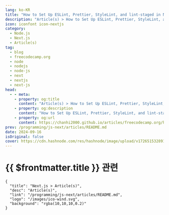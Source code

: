 ```yaml
---
lang: ko-KR
title: "How to Set Up ESLint, Prettier, StyleLint, and lint-staged in Next.js"
description: "Article(s) > How to Set Up ESLint, Prettier, StyleLint, and lint-staged in Next.js"
icon: iconfont icon-nextjs
category: 
  - Node.js
  - Next.js
  - Article(s)
tag: 
  - blog
  - freecodecamp.org
  - node
  - nodejs
  - node-js
  - next
  - nextjs
  - next-js
head:
  - - meta:
    - property: og:title
      content: "Article(s) > How to Set Up ESLint, Prettier, StyleLint, and lint-staged in Next.js"
    - property: og:description
      content: "How to Set Up ESLint, Prettier, StyleLint, and lint-staged in Next.js"
    - property: og:url
      content: https://chanhi2000.github.io/articles/freecodecamp.org/how-to-set-up-eslint-prettier-stylelint-and-lint-staged-in-nextjs.html
prev: /programming/js-next/articles/README.md
date: 2024-09-16
isOriginal: false
cover: https://cdn.hashnode.com/res/hashnode/image/upload/v1726515328917/f3ecbc80-6d06-45ee-b307-89ed1a7bc854.jpeg
---
```


# {{ $frontmatter.title }} 관련

```component VPCard
{
  "title": "Next.js > Article(s)",
  "desc": "Article(s)",
  "link": "/programming/js-next/articles/README.md",
  "logo": "/images/ico-wind.svg",
  "background": "rgba(10,10,10,0.2)"
}
```

<SiteInfo
  name="How to Set Up ESLint, Prettier, StyleLint, and lint-staged in Next.js"
  desc="A linter is a tool that scans code for potential issues. This is invaluable with a programming language like JavaScript which is so loosely typed. Even for TypeScript, which is a strongly typed language whose compiler does a great job of detecting er..."
  url="https://freecodecamp.org/news/how-to-set-up-eslint-prettier-stylelint-and-lint-staged-in-nextjs/"
  logo="https://cdn.freecodecamp.org/universal/favicons/favicon.ico"
  preview="https://cdn.hashnode.com/res/hashnode/image/upload/v1726515328917/f3ecbc80-6d06-45ee-b307-89ed1a7bc854.jpeg"/>

<!-- TODO: 작성 -->

<!-- 
<p>A <strong>linter</strong> is a tool that scans code for potential issues. This is invaluable with a programming language like JavaScript which is so loosely typed.</p>
<p>Even for TypeScript, which is a strongly typed language whose compiler does a great job of detecting errors at compile time, linters such as ESLint have plugins that catch problems not caught by the compiler.</p>
<p>When you generate a new app using the Next.js CLI (<code>npx create-next-app</code>), ESLint is configured by default. But there are several problems with the linting setup generated by <code>create-next-app</code>:</p>
<ul>
<li><p>If you choose SCSS for styling, you should use <a target="_blank" href="https://stylelint.io/">Stylelint</a> in the build process to lint CSS or SCSS stylesheets. But it’s not set up automatically.</p>
</li>
<li><p>If instead you opt for Tailwind for styling, you should set up the Tailwind plugin for ESLint. But again, this isn’t done in the generated ESLint configuration.</p>
</li>
<li><p>If you choose TypeScript, then in Next.js v14 and below, TypeScript-specific ESLint rules are not configured, contrary to <a target="_blank" href="https://nextjs.org/docs/pages/building-your-application/configuring/eslint#typescript">what the documentation states</a>. While a Next.js v15 app has these set up, I would still tweak the setup further with the more powerful linting rules provided by the <a target="_blank" href="https://typescript-eslint.io/">typescript-eslint project</a>.</p>
</li>
<li><p>And finally, Prettier is not set up. Prettier is a code formatting tool. It can prevent inconsistently formatted code from getting into the code repository, which would make comparisons between different versions of the same file difficult. Also, nicely formatted code is easier to work with. So this is a pretty big omission.</p>
</li>
</ul>
<p>In this tutorial, I'll show you how I set up linting and formatting in my Next.js projects in a way that addresses the issues above. I’ll also teach you how to install and configure some related VS Code extensions for coding assistance.</p>
<p>To follow along, you can either use a Next.js project you already have, or generate a new app by running <code>npx create-next-app</code> on the terminal.</p>
<p>If you’re scaffolding a new app, your choices are up to you (defaults are fine) but make sure to choose YES in response to the question about whether you’d like to use ESLint:</p>
<p><img src="https://cdn.hashnode.com/res/hashnode/image/upload/v1725930860799/fb38b3b2-5592-4eb4-b8d0-153aeb2d749d.png" alt="Terminal window in which Next.js scaffolder, create-next-app, is showing code generation options to the user" class="image--center mx-auto" width="688" height="383" loading="lazy"></p>
<p>If you are following along with an existing app rather than a new one, upgrade it by running the <a target="_blank" href="https://nextjs.org/docs/pages/building-your-application/upgrading/version-14">following command</a> in app root:</p>
<pre class="language-bash" tabindex="0"><code class="language-bash"><span class="token function">npm</span> i next@latest react@latest react-dom@latest eslint-config-next@latest
<span class="token function">npm</span> i --save-dev eslint
</code></pre>
<p>This will avoid versioning conflicts down the line.</p>
<p>If you cannot upgrade to the latest version, you’ll need to specify versions for packages that will be installed in this tutorial to get around any version conflicts. Be warned that this can be frustrating.</p>
<p>Now you’re ready to open up the app in your code editor and proceed as follows.</p>
<h2 id="heading-prerequisites">Prerequisites</h2>
<p>I assume that you know how to:</p>
<ul>
<li><p>write a basic Next.js app with two or more pages.</p>
</li>
<li><p>install additional NPM packages into your app</p>
</li>
</ul>
<h2 id="heading-table-of-contents">Table of Contents</h2>
<ul>
<li><p><a class="post-section-overview" href="#heading-introduction">Introduction</a></p>
</li>
<li><p><a class="post-section-overview" href="#heading-prerequisites">Prerequisites</a></p>
</li>
<li><p><a class="post-section-overview" href="#heading-table-of-contents">Table of Contents</a></p>
</li>
<li><p><a class="post-section-overview" href="#heading-set-up-prettier">Set Up Prettier</a></p>
<ul>
<li><a class="post-section-overview" href="#heading-a-note-on-line-endings-in-prettier">A note on line endings in Prettier</a></li>
</ul>
</li>
<li><p><a class="post-section-overview" href="#heading-set-up-eslint">Set Up ESLint</a></p>
<ul>
<li><p><a class="post-section-overview" href="#heading-basics-of-eslint-configuration">Basics of ESLint configuration</a></p>
</li>
<li><p><a class="post-section-overview" href="#heading-eslint-setup-for-typescript">ESLint Setup for TypeScript</a></p>
</li>
<li><p><a class="post-section-overview" href="#heading-eslint-setup-for-tailwind">ESLint Setup for Tailwind</a></p>
</li>
<li><p><a class="post-section-overview" href="#heading-eslint-setup-for-prettier">ESLint Setup for Prettier</a></p>
</li>
</ul>
</li>
<li><p><a class="post-section-overview" href="#heading-set-up-stylelint">Set Up Stylelint</a></p>
</li>
<li><p><a class="post-section-overview" href="#heading-set-up-packagejson-scripts">Set Up package.json Scripts</a></p>
</li>
<li><p><a class="post-section-overview" href="#heading-set-up-lint-staged">Set Up lint-staged</a></p>
</li>
<li><p><a class="post-section-overview" href="#heading-set-up-vs-code-extensions">Set UP VS Code Extensions</a></p>
</li>
<li><p><a class="post-section-overview" href="#heading-final-checks-and-troubleshooting">Final Checks and Troubleshooting</a></p>
</li>
<li><p><a class="post-section-overview" href="#heading-conclusion">Conclusion</a></p>
</li>
</ul>
<h2 id="heading-set-up-prettier">Set Up Prettier</h2>
<p><a target="_blank" href="https://prettier.io/">Prettier</a> is an opinionated code formatter that can format pretty much any file (<code>.html</code>, <code>.json</code>, <code>.js</code>, <code>.ts</code>, <code>.css</code>, <code>.scss</code> and so on).</p>
<p>Set it up in yuor app as follows:</p>
<ol>
<li><p>Install Prettier:</p>
<pre class="language-bash" tabindex="0"><code class="language-bash"> <span class="token function">npm</span> <span class="token function">install</span> --save-dev prettier
</code></pre>
</li>
<li><p>If you chose Tailwind for styling when generating the app, then install <code>prettier-plugin-tailwindcss</code>:</p>
<pre class="language-bash" tabindex="0"><code class="language-bash">   <span class="token function">npm</span> <span class="token function">install</span> --save-dev prettier-plugin-tailwindcss
</code></pre>
<p> This package is a Prettier plugin and provides rules for reordering of Tailwind classes used in a <code>class</code> or <code>className</code> attribute according to a canonical ordering. It helps keep the ordering of Tailwind classes used in the markup consistent.</p>
<p> %[https://youtu.be/tQkBJXwzY8A?autoplay=1] </p>
</li>
<li><p>Create <code>.prettierrc.json</code> in youyr project root. If you’re using SCSS for styling, paste the following snippet into this file:</p>
<pre class="language-json" tabindex="0"><code class="language-json"> <span class="token punctuation">{</span>
   <span class="token property">"singleQuote"</span><span class="token operator">:</span> <span class="token boolean">true</span><span class="token punctuation">,</span>
   <span class="token property">"jsxSingleQuote"</span><span class="token operator">:</span> <span class="token boolean">true</span>
 <span class="token punctuation">}</span>
</code></pre>
<p> If you’re using Tailwind instead, paste the following into <code>.prettierrc.json</code>:</p>
<pre class="language-json" tabindex="0"><code class="language-json"> <span class="token punctuation">{</span>
   <span class="token property">"plugins"</span><span class="token operator">:</span> <span class="token punctuation">[</span><span class="token string">"prettier-plugin-tailwindcss"</span><span class="token punctuation">]</span><span class="token punctuation">,</span>
   <span class="token property">"singleQuote"</span><span class="token operator">:</span> <span class="token boolean">true</span><span class="token punctuation">,</span>
   <span class="token property">"jsxSingleQuote"</span><span class="token operator">:</span> <span class="token boolean">true</span>
 <span class="token punctuation">}</span>
</code></pre>
</li>
<li><p>Create <code>.prettierignore</code> file in the app root, with the following content:</p>
<pre class="language-plaintext" tabindex="0"><code class="language-plaintext"> node_modules
 .next
 .husky
 coverage
 .prettierignore
 .stylelintignore
 .eslintignore
 stories
 storybook-static
 *.log
 playwright-report
 .nyc_output
 test-results
 junit.xml
 docs
</code></pre>
<p> This file ensure that files which are not app code (that is, those which are not <code>.js</code>, <code>.ts</code>, <code>.css</code> files and so on.) do not get formatted. Otherwise Prettier will end up spending too much time processing files whose formatting you don't really care about.</p>
<p> <code>'prettierignore</code> (the file we just created), <code>.eslintignore</code>, and <code>.stylelintignore</code> have been ignored because these are plain text files with no structure so Prettier would complain that it cannot format them.</p>
</li>
<li><p>Finally, <strong>I recommend</strong> that you follow the steps in <a target="_blank" href="https://nausaf.hashnode.dev/lf-vs-crlf-configure-git-and-vs-code-on-windows-to-use-unix-line-endings">this post</a> to set LF as the EOL character, both in the repo and in your VS Code settings. Reasoning for this is given in the following subsection.</p>
</li>
</ol>
<h3 id="heading-a-note-on-line-endings-in-prettier">A note on line endings in Prettier</h3>
<p>Prettier <a target="_blank" href="https://prettier.io/docs/en/options#end-of-line">defaults to LF (Line Feed character) for line endings</a>. This means that when it formats files, it will change all occurrences of the CRLF character sequence, if any, to LF.</p>
<p>LF is also the default in text editors and other tools in Unix-based systems (Linux, MacOS etc.). But on Windows, the default for line endings is CRLF (Carriage Return character, followed immediately by Line Feed character).</p>
<p>Windows tooling such as text and code editors can easily handle LF as line ending. But CRLF can be problematic for tools on Unix-based systems such as Linux and various flavours of Unix. Therefore it makes sense to only use LF as line endings in code as this would work on both Windows and Unix-based systems.</p>
<p>Configuring LF as the EOF character in Git repo and in code editors will bring your tooling in line with Prettier's default. It will also ensure that all files in the Git repo consistently have LF line endings. Thus if a contributor to your repo is on Windows which uses CRLF as EOL character, the code they add or modify in the repo would still use LF: the code editor would default new code files to LF; <code>git</code> commit` would convert any CRLFs to LF when committing.</p>
<p>Finally, setting LF as the line endings for the whole repo would avoid strange things that happen when on Windows, Prettier retains its default of LF but Git and your code editor continue to use their default of CRLF for line endings:</p>
<ul>
<li><p>When VS Code Prettier extension formats a file (for example, when the extension is set up to "autoformat on save"), it does not change CRLF line endings. But formatting the same file by running Prettier on the command line <strong>does change line endings to LF</strong>. This discrepancy can be annoying.</p>
</li>
<li><p>Git may show warnings like this when when you run <code>git add .</code>:</p>
<p>  <img src="https://cdn.hashnode.com/res/hashnode/image/upload/v1725930986122/b5630966-e8dd-4f47-bb58-eed6eb023ea6.png" alt="Warnings shown by git add command when some of the files being added contain LF but the repo's line ending default is CRLF" class="image--center mx-auto" width="800" height="78" loading="lazy"></p>
</li>
</ul>
<h2 id="heading-set-up-eslint">Set Up ESLint</h2>
<h3 id="heading-basics-of-eslint-configuration">Basics of ESLint configuration</h3>
<p>ESLint comes with a number of linting rules out of the box. But you can also supplement these with ESLint plugins.</p>
<p>An <strong>ESLint plugin</strong> defines some linting rules. For example, if you look in the <a target="_blank" href="https://github.com/vercel/next.js/tree/canary/packages/eslint-plugin-next">GitHub repo for Next's ESLint plugin</a>, eslint-plugin-next, each file in the <a target="_blank" href="https://github.com/vercel/next.js/tree/canary/packages/eslint-plugin-next/src/rules"><code>src/rules</code></a> folder defines a linting rule as a TypeScript function. The <a target="_blank" href="https://github.com/vercel/next.js/blob/canary/packages/eslint-plugin-next/src/index.ts"><code>index.js</code></a> of the package then exports these rule functions in the <code>rules</code> object in its default export:</p>
<pre class="language-typescript" tabindex="0"><code class="language-typescript">module<span class="token punctuation">.</span>exports <span class="token operator">=</span> <span class="token punctuation">{</span>
  rules<span class="token operator">:</span> <span class="token punctuation">{</span>
    <span class="token string-property property">'google-font-display'</span><span class="token operator">:</span> <span class="token keyword">require</span><span class="token punctuation">(</span><span class="token string">'./rules/google-font-display'</span><span class="token punctuation">)</span><span class="token punctuation">,</span>
    <span class="token string-property property">'google-font-preconnect'</span><span class="token operator">:</span> <span class="token keyword">require</span><span class="token punctuation">(</span><span class="token string">'./rules/google-font-preconnect'</span><span class="token punctuation">)</span><span class="token punctuation">,</span>
    <span class="token string-property property">'inline-script-id'</span><span class="token operator">:</span> <span class="token keyword">require</span><span class="token punctuation">(</span><span class="token string">'./rules/inline-script-id'</span><span class="token punctuation">)</span><span class="token punctuation">,</span>
    <span class="token operator">...</span>
</code></pre>
<p>The basic way to use these rules in your app is to install the plugin package, then reference it in the ESLint configuration file in the app's root folder.</p>
<p>For example, we can use rules from the <code>eslint-plugin-next</code> mentioned above by running <code>npm install --save-dev eslint-plugin-next</code>, then placing the following content in the ESLint config file <code>.eslintrc.json</code> in the app root:</p>
<pre class="language-json" tabindex="0"><code class="language-json"><span class="token punctuation">{</span>
    plugins<span class="token operator">:</span> <span class="token punctuation">[</span><span class="token string">"next"</span><span class="token punctuation">]</span><span class="token punctuation">,</span>
    <span class="token property">"rules"</span><span class="token operator">:</span> <span class="token punctuation">{</span>
        <span class="token property">"google-font-display"</span><span class="token operator">:</span> <span class="token string">"warning"</span><span class="token punctuation">,</span>
        <span class="token property">"google-font-preconnect"</span><span class="token operator">:</span> <span class="token string">"warning"</span><span class="token punctuation">,</span>
        <span class="token property">"inline-script-id"</span><span class="token operator">:</span> <span class="token string">"error"</span><span class="token punctuation">,</span>
    <span class="token punctuation">}</span>
<span class="token punctuation">}</span>
</code></pre>
<p>If you now run <code>npx eslint .</code> in your app's root folder, ESLint will lint every JavaScript file in the app against each of the three rules configured above.</p>
<p>There are three severities you can assign to a rule when configuring it for use: <code>off</code>, <code>warning</code> and <code>error</code>. As the snippet above shows, you enable a rule by assigning to it a severity of <code>warning</code> or <code>error</code> in the app's <code>.eslintrc.json</code>.</p>
<p>When referencing a plugin in your app's ESLint configuration file, the prefix <code>eslint-plugin-</code> in the plugin's package name is omitted. This is why the package that contains linting rules for Next.js, <code>eslint-plugin-next</code>, is referenced only as <code>"next"</code> in the snippet above.</p>
<p>Since it is quite cumbersome to configure a severity level - <code>off</code>, <code>warning</code> or <code>error</code> - for every single rule from every plugin that you want to use, the norm is to reference an <strong>ESLint configuration object</strong>, or <strong>ESLint config</strong> for short, that is exported by an NPM package. This is a JavaScript object that declares plugins and configures rules from these with severity levels just as we did above.</p>
<p>For example, the default export from <code>eslint-plugin-next</code> also contains several ESLint configs. Here is a another snippet from <a target="_blank" href="https://github.com/vercel/next.js/blob/canary/packages/eslint-plugin-next/src/index.ts"><code>index.js</code> of the plugin</a>, this time showing exported ESLint configs in addition to the <code>rules</code> object for exporting rule functions:</p>
<pre class="language-typescript" tabindex="0"><code class="language-typescript">module<span class="token punctuation">.</span>exports <span class="token operator">=</span> <span class="token punctuation">{</span>
  rules<span class="token operator">:</span> <span class="token punctuation">{</span>
    <span class="token string-property property">'google-font-display'</span><span class="token operator">:</span> <span class="token keyword">require</span><span class="token punctuation">(</span><span class="token string">'./rules/google-font-display'</span><span class="token punctuation">)</span><span class="token punctuation">,</span>
    <span class="token string-property property">'google-font-preconnect'</span><span class="token operator">:</span> <span class="token keyword">require</span><span class="token punctuation">(</span><span class="token string">'./rules/google-font-preconnect'</span><span class="token punctuation">)</span><span class="token punctuation">,</span>
    <span class="token string-property property">'inline-script-id'</span><span class="token operator">:</span> <span class="token keyword">require</span><span class="token punctuation">(</span><span class="token string">'./rules/inline-script-id'</span><span class="token punctuation">)</span><span class="token punctuation">,</span>
    <span class="token operator">...</span>
<span class="token punctuation">}</span><span class="token punctuation">,</span>    
configs<span class="token operator">:</span> <span class="token punctuation">{</span>
    recommended<span class="token operator">:</span> <span class="token punctuation">{</span>
      plugins<span class="token operator">:</span> <span class="token punctuation">[</span><span class="token string">'@next/next'</span><span class="token punctuation">]</span><span class="token punctuation">,</span>
      rules<span class="token operator">:</span> <span class="token punctuation">{</span>
        <span class="token comment">// warnings</span>
        <span class="token string-property property">'@next/next/google-font-display'</span><span class="token operator">:</span> <span class="token string">'warn'</span><span class="token punctuation">,</span>
        <span class="token string-property property">'@next/next/google-font-preconnect'</span><span class="token operator">:</span> <span class="token string">'warn'</span><span class="token punctuation">,</span>
        <span class="token operator">...</span>

        <span class="token comment">// errors</span>
        <span class="token string-property property">'@next/next/inline-script-id'</span><span class="token operator">:</span> <span class="token string">'error'</span><span class="token punctuation">,</span>
        <span class="token string-property property">'@next/next/no-assign-module-variable'</span><span class="token operator">:</span> <span class="token string">'error'</span>
        <span class="token operator">...</span>

      <span class="token punctuation">}</span>
    <span class="token punctuation">}</span><span class="token punctuation">,</span>
    <span class="token string-property property">'core-web-vitals'</span><span class="token operator">:</span> <span class="token punctuation">{</span>
      plugins<span class="token operator">:</span> <span class="token punctuation">[</span><span class="token string">'@next/next'</span><span class="token punctuation">]</span><span class="token punctuation">,</span>
      <span class="token keyword">extends</span><span class="token operator">:</span> <span class="token punctuation">[</span><span class="token string">'plugin:@next/next/recommended'</span><span class="token punctuation">]</span><span class="token punctuation">,</span>
      rules<span class="token operator">:</span> <span class="token punctuation">{</span>
        <span class="token string-property property">'@next/next/no-html-link-for-pages'</span><span class="token operator">:</span> <span class="token string">'error'</span><span class="token punctuation">,</span>
        <span class="token string-property property">'@next/next/no-sync-scripts'</span><span class="token operator">:</span> <span class="token string">'error'</span><span class="token punctuation">,</span>
      <span class="token punctuation">}</span><span class="token punctuation">,</span>
    <span class="token punctuation">}</span><span class="token punctuation">,</span>
<span class="token punctuation">}</span>
</code></pre>
<p>As you can see, in addition to the rules (there are many more than those shown above), the plugin also exports two configs - <code>recommended</code> and <code>core-web-vitals</code> - that enable different selections of the rules defined in the plugin by assigning severity levels of <code>error</code> or <code>warning</code> to them.</p>
<p>The config that is normally used in Next.js projects is <code>core-web-vitals</code>. We can use this config object in our app’s ESLint configuration file (<code>.eslintrc.json</code> in app root) as follows:</p>
<pre class="language-json" tabindex="0"><code class="language-json"><span class="token punctuation">{</span>
  <span class="token property">"extends"</span><span class="token operator">:</span> <span class="token punctuation">[</span><span class="token string">"plugin:next/core-web-vitals"</span><span class="token punctuation">]</span>
<span class="token punctuation">}</span>
</code></pre>
<p>Thus is much simpler than declaring the plugin in <code>plugins</code> object and then assigning a severity level of <code>error</code> or <code>warning</code> to each rule from the plugin that we want to use.</p>
<p>Notice the difference between the <em>configuration file</em> - this is <code>.eslintrc.json</code> - and <em>config</em> - this is an object that configures some rules from a plugin for use in a client project by assigning severities to selected rules.</p>
<p>Contents of the configuration file are themselves a config. But in configuration files, we do not typically import a plugin and configure all rules from it that we want to use. Instead we almost always import a well-known/trusted config object that is exported by an NPM package. Such a config object - one that is exported by an NPM package for use in ESLint configuration files (in other packages/apps) - is also known as a <a target="_blank" href="https://eslint.org/docs/latest/extend/shareable-configs">shareable config</a>.</p>
<p>Typically, plugins - these define ESLint rules as JavaScript/TypeScript functions - also bundle their rules into one or more shareable configs. The <code>recommended</code> config from plugin <code>eslint-plugin-next</code> that we used above is just one such config.</p>
<p>Shareable configs do not only come from plugin packages, although it is customary for plugins to also export one or more shareable configs composed of their own rules. Other packages, whose names begin with <code>eslint-config-</code> (as opposed to <code>eslint-plugin-</code>) can provide one or more named configs.</p>
<p>Next.js provides one such package named <code>eslint-config-next</code>. This re-exports configs <code>recommended</code> and <code>core-web-vitals</code> from the plugin. It also re-exports (in v15 and above of the package) a config of TypeScript linting rules from plugin <code>typescript-eslint/eslint-plugin</code>. So instead of using <code>recommended</code> config from the plugin like we have done above:</p>
<pre class="language-json" tabindex="0"><code class="language-json"><span class="token punctuation">{</span>
  <span class="token property">"extends"</span><span class="token operator">:</span> <span class="token punctuation">[</span><span class="token string">"plugin:next/core-web-vitals"</span><span class="token punctuation">]</span>
<span class="token punctuation">}</span>
</code></pre>
<p>we could have installed the package <code>eslint-config-next</code> and used that in <code>.eslintrc.json</code>:</p>
<pre class="language-json" tabindex="0"><code class="language-json"><span class="token punctuation">{</span>
  <span class="token property">"extends"</span><span class="token operator">:</span> <span class="token punctuation">[</span><span class="token string">"next/core-web-vitals"</span><span class="token punctuation">]</span>
<span class="token punctuation">}</span>
</code></pre>
<p>Since the package's name is not prefixed with <code>plugin:</code>, ESLint considers it to be a config package, reconstructing the name as <code>eslint-config-next</code> rather than as <code>eslint-plugin-next</code>. Notice how with config packages also, we delete the canonical prefix <code>eslint-config-</code> when referencing it in the ESLint configuration file.</p>
<p>It is possible to reference multiple shareable configs in <code>extends</code>. In this case, all the rules from all configs are used - except where there are multiple configs that each provide a rule with the same name. In this case the last config, proceeding left to right, wins. This is to say where there is a naming conflict, ESLint will use the rule from the last config on the list.</p>
<p>It is possible to use <a target="_blank" href="https://eslint.org/docs/latest/use/configure/configuration-files-deprecated">ESLint configuration file formats other than JSON</a>. You can provide the same information as in an <code>.eslintrc.json</code> file in a JavaScript (<code>.eslintrc.js</code> or <code>.eslintrc.cjs</code>) or yaml (<code>.eslintrc.yml</code> or <code>.eslintrc.yaml</code>) file instead.</p>
<p>Also, ESLint has a new configuration file format often called <a target="_blank" href="https://eslint.org/docs/latest/use/configure/configuration-files">flat config</a> (which I haven't used here) where the config files are either JavaScript or TypeScript files.</p>
<p>Armed with an understanding of how to configure ESLint for use, you are ready to set up ESLint in your Next.js project. The sections below shows you how to do this.</p>
<h3 id="heading-eslint-setup-for-typescript">ESLint Setup for TypeScript</h3>
<p><strong>If your app uses TypeScript</strong>, modify the ESLint configuration file (.esilntrc.json) as follows:</p>
<ol>
<li><p>On the terminal, in app's root folder, run the following command:</p>
<pre class="language-bash" tabindex="0"><code class="language-bash"> <span class="token function">npm</span> <span class="token function">install</span> --save-dev @typescript-eslint/parser @typescript-eslint/eslint-plugin typescript
</code></pre>
<p> <code>@typescript-eslint/eslint-plugin</code> provides a number of linting rules for TypeScript files, as well as shareable configs, that augment the checking that the TypeScript compiler does.  </p>
<p> <code>@typescript-eslint/parser</code> is a parser that allows ESLint to parse TypeScript files (by default it can only parser JavaScript files).</p>
</li>
</ol>
<p>    I am adding TypeScript compiler as a package - <code>typescript</code> - because <a target="_blank" href="https://typescript-eslint.io/getting-started"><code>typescript-eslint</code> Getting Started instructions</a> do the same.  </p>
<ol start="2">
<li><p>In app root folder, rename <code>.eslintrc.json</code> to <code>.eslintrc.js</code>. Then Replace contents of <code>.eslintrc.js</code> in app root with the following:</p>
<pre class="language-javascript" tabindex="0"><code class="language-javascript"> <span class="token comment">/* eslint-env node */</span>
 module<span class="token punctuation">.</span>exports <span class="token operator">=</span> <span class="token punctuation">{</span>
   <span class="token literal-property property">root</span><span class="token operator">:</span> <span class="token boolean">true</span><span class="token punctuation">,</span>
   <span class="token keyword">extends</span><span class="token operator">:</span> <span class="token punctuation">[</span>
     <span class="token string">'next/core-web-vitals'</span><span class="token punctuation">,</span>
   <span class="token punctuation">]</span><span class="token punctuation">,</span>
   <span class="token literal-property property">plugins</span><span class="token operator">:</span> <span class="token punctuation">[</span><span class="token string">'@typescript-eslint'</span><span class="token punctuation">,</span> <span class="token string">'tailwindcss'</span><span class="token punctuation">]</span><span class="token punctuation">,</span>
   <span class="token literal-property property">parser</span><span class="token operator">:</span> <span class="token string">'@typescript-eslint/parser'</span><span class="token punctuation">,</span>
   <span class="token literal-property property">overrides</span><span class="token operator">:</span> <span class="token punctuation">[</span>
     <span class="token punctuation">{</span>
       <span class="token literal-property property">files</span><span class="token operator">:</span> <span class="token punctuation">[</span><span class="token string">'*.ts'</span><span class="token punctuation">,</span> <span class="token string">'*.tsx'</span><span class="token punctuation">]</span><span class="token punctuation">,</span>
       <span class="token literal-property property">parserOptions</span><span class="token operator">:</span> <span class="token punctuation">{</span>
         <span class="token literal-property property">project</span><span class="token operator">:</span> <span class="token punctuation">[</span><span class="token string">'./tsconfig.json'</span><span class="token punctuation">]</span><span class="token punctuation">,</span>
         <span class="token literal-property property">projectService</span><span class="token operator">:</span> <span class="token boolean">true</span><span class="token punctuation">,</span>
         <span class="token literal-property property">tsconfigRootDir</span><span class="token operator">:</span> __dirname<span class="token punctuation">,</span>
       <span class="token punctuation">}</span><span class="token punctuation">,</span>
       <span class="token keyword">extends</span><span class="token operator">:</span> <span class="token punctuation">[</span>
         <span class="token string">'next/core-web-vitals'</span><span class="token punctuation">,</span>
         <span class="token string">'plugin:@typescript-eslint/recommended'</span><span class="token punctuation">,</span>
         <span class="token comment">//'plugin:@typescript-eslint/recommended-type-checked',</span>
         <span class="token comment">// 'plugin:@typescript-eslint/strict-type-checked',</span>
         <span class="token comment">// 'plugin:@typescript-eslint/stylistic-type-checked',</span>
       <span class="token punctuation">]</span>
     <span class="token punctuation">}</span><span class="token punctuation">,</span>
   <span class="token punctuation">]</span><span class="token punctuation">,</span>
 <span class="token punctuation">}</span><span class="token punctuation">;</span>
</code></pre>
<p> <strong>This is what the various lines of this file do</strong>:  </p>
<p> <code>/* eslint-env node */</code> stops ESLint from complaining that this is a CommonJS module. We have had to put this in because ESLint, as we have configured it here, does not allow CommonJS modules (which <code>.eslintrc.js</code> is, see <code>module.exports = ...</code> at the top) and expects modules in the project to be ES6.</p>
</li>
</ol>
<p>    <code>root: true</code> says this is the topmost ESLint configuration file even though there may be nested ESLint configs in subfolders.</p>
<p>    <code>extends:</code> specifies various ESLint configs, each of which enables a collection of linting rules.</p>
<p>    <code>'next/core-web-vitals'</code> is a config provided by <code>eslint-config-next</code> that bundles Next.js-specific rules (both for JavaScript and TypeScript, from an inspection of its code on GitHub).</p>
<p>    The <code>recommended-type-checked</code> config (used in a nested <code>extends</code> within <code>overrides</code> object - this is explained shortly) is provided by <code>@typescript-eslint/eslint-plugin</code>. This plugin is part of the <a target="_blank" href="https://typescript-eslint.io/">typescript-eslint</a> project that publishes packages for linting rules and parsers to support linting of TypeScript files by ESLint.  </p>
<p>    The configs used is <a target="_blank" href="https://typescript-eslint.io/users/configs#recommended-configurations">described here</a>. It is a superset of the non-type checked versions of the config, <code>recommended</code>. It adds linting rules which use TypeScript's type checking API for additional type information. These rules are more powerful than those contained in the base, non-type-checked <code>recommended</code> config that only rely on the ESLint parser for TypeScript - package <code>@typescript-eslint/parser</code>.</p>
<p>    You might prefer to use the <code>strict-type-checked</code> and <code>stylistic-type-checked</code> configs, also provided by <code>@typescript-eslint/eslint-plugin</code>. These are stricter than what I have used.</p>
<p>    The least strict choice for TypeScript linting would probably be the <code>recommended</code> config. This is what is re-exported by <code>eslint-plugin-next</code> as config named <code>typescript</code> and is referenced in <a target="_blank" href="https://nextjs.org/docs/app/building-your-application/configuring/eslint#typescript">Next.js instructions for setting up ESLint with TypeScript</a> as <code>next/typescript</code> (at least as of the time of this writing, September 2024). I prefer the config I have used instead.</p>
<p>    <code>parser: '@typescript-eslint/parser'</code> specifies the ESLint TypeScript parser to be used instead of the default Espree parser which cannot parser TypeScript files.</p>
<p>    <code>parserOptions:</code> tells the parser where to find the <code>tsconfig.json</code> file. This information allows the rules in the type-checked config used above - <code>recommended-type-checked</code> - to use TypeScript type checking APIs.  </p>
<p>    If we were using non-type-checked rules contained in other configs exported by the plugin, such as the <code>recommended</code> config, we would not need to provide this information.</p>
<p>    <code>plugins: ['@typescript-eslint']</code> : I don't know what the purpose of this line is. It shouldn't be necessary and I have tested that the given ESLint configuration works fine without it. But it doesn't do any harm and was contained in <a target="_blank" href="https://typescript-eslint.io/getting-started/typed-linting">an example</a> in the plugin's documentation from which I adapted the above config. So I have kept it.</p>
<p>    The <code>overrides</code> section ensures that the TypeScript parser options that we’ve had to configure in order to support type-checked configs apply only to <code>.ts</code> and <code>.tsx</code> extensions (from <a target="_blank" href="https://stackoverflow.com/questions/58510287/parseroptions-project-has-been-set-for-typescript-eslint-parser">this excellent StackOverflow answer</a>). Otherwise, if <code>parser</code> and <code>parserOptions</code> objects had been at the top level, then running ESLint on the project would throw errors on <code>.js</code> files.  </p>
<p>    This is a problem as we have several <code>.js</code> config files including the <code>.eslintrc.js</code> itself, so there will be linting errors. We can avoid these errors by using the override.</p>
<h3 id="heading-eslint-setup-for-tailwind">ESLint Setup for Tailwind</h3>
<p><strong>If your app uses Tailwind,</strong> modify the config as follows:</p>
<ol>
<li><p>On the terminal, in app's root folder, run <code>npm install --save-dev eslint-plugin-tailwindcss</code></p>
</li>
<li><p>In ESLint config, add <code>"plugin:tailwindcss/recommended"</code> to the END of <code>extends</code>:</p>
<pre class="language-json" tabindex="0"><code class="language-json"> <span class="token punctuation">{</span>
   <span class="token property">"extends"</span><span class="token operator">:</span> <span class="token punctuation">[</span><span class="token string">"next/core-web-vitals"</span><span class="token punctuation">,</span> ...<span class="token punctuation">,</span> <span class="token string">"plugin:tailwindcss/recommended"</span><span class="token punctuation">]</span><span class="token punctuation">,</span>

 <span class="token punctuation">}</span>
</code></pre>
</li>
<li><p>In the ESLint config, add <code>"tailwindcss"</code> to <code>plugins</code> and add a <code>rules</code> object as shown below:</p>
<pre class="language-json" tabindex="0"><code class="language-json"> <span class="token punctuation">{</span>
   <span class="token property">"plugins"</span><span class="token operator">:</span> <span class="token punctuation">[</span>...<span class="token punctuation">,</span> <span class="token string">"tailwindcss"</span><span class="token punctuation">]</span><span class="token punctuation">,</span>
   <span class="token property">"rules"</span><span class="token operator">:</span> <span class="token punctuation">{</span>
     <span class="token property">"tailwindcss/classnames-order"</span><span class="token operator">:</span> <span class="token string">"off"</span>
   <span class="token punctuation">}</span><span class="token punctuation">,</span>          
 <span class="token punctuation">}</span>
</code></pre>
</li>
<li><p><strong>If your app uses TYPESCRIPT,</strong> then also add <code>"plugin:tailwindcss/recommended"</code> to inner <code>extends</code> inside <code>overrides</code> and duplicate the <code>rules</code> object inside <code>overrides</code>:</p>
<pre class="language-javascript" tabindex="0"><code class="language-javascript">   <span class="token punctuation">{</span>
     <span class="token operator">...</span>
     <span class="token literal-property property">overrides</span><span class="token operator">:</span> <span class="token punctuation">[</span>
     <span class="token punctuation">{</span>
        <span class="token keyword">extends</span><span class="token operator">:</span> <span class="token punctuation">[</span><span class="token string">"next/core-web-vitals"</span><span class="token punctuation">,</span> <span class="token operator">...</span><span class="token punctuation">,</span> <span class="token string">"plugin:tailwindcss/recommended"</span><span class="token punctuation">]</span><span class="token punctuation">,</span>
        <span class="token literal-property property">rules</span><span class="token operator">:</span> <span class="token punctuation">{</span>
          <span class="token string-property property">'tailwindcss/classnames-order'</span><span class="token operator">:</span> <span class="token string">'off'</span><span class="token punctuation">,</span>
        <span class="token punctuation">}</span><span class="token punctuation">,</span>
     <span class="token punctuation">}</span>
   <span class="token punctuation">}</span>
</code></pre>
</li>
</ol>
<p>In the Tailwind setup steps above, we have installed the package for the ESLint plugin for Tailwind, <code>eslint-plugin-tailwindcss</code>, and used the config <code>recommended</code> provided by the plugin.</p>
<p><code>eslint-plugin-tailwind</code> provides some useful linting rules for Tailwind CSS classes used in HTML or JSX/TSX markup. The biggest one for me is that if a class used in code is not a Tailwind class, there would be a linting error. This makes sense as when I am using Tailwind, I only use Tailwind-generated classes and do not define my own CSS classes.</p>
<p>The plugin also has a rule that checks that the sequence of Tailwind class names used in the <code>class</code> or <code>className</code> attribute in markup follows a canonical ordering. But we installed <code>prettier-plugin-tailwindcss</code> in our Prettier configuration above which also reorders Tailwind class names. So we don’t need this rule in ESLint and it might conflict with what Prettier does in our workflow.</p>
<p>We’ll turn this rule off, which is named <code>tailwindcss/classnames-order</code>, in the configuration above by declaring the plugin in <code>plugins</code> object, then setting the rule to <code>off</code> in the <code>rules</code> object.</p>
<h3 id="heading-eslint-setup-for-prettier">ESLint Setup for Prettier</h3>
<ol>
<li><p>On the terminal run:</p>
<pre class="language-bash" tabindex="0"><code class="language-bash"> <span class="token function">npm</span> <span class="token function">install</span> --save-dev eslint-config-prettier
</code></pre>
</li>
<li><p>In ESLint config, add <code>"prettier"</code> to the END of <code>extends</code>:</p>
<pre class="language-javascript" tabindex="0"><code class="language-javascript"> <span class="token punctuation">{</span>
   <span class="token string-property property">"extends"</span><span class="token operator">:</span> <span class="token punctuation">[</span><span class="token string">"next/core-web-vitals"</span><span class="token punctuation">,</span> <span class="token operator">...</span><span class="token punctuation">,</span> <span class="token string">"prettier"</span><span class="token punctuation">]</span>          
 <span class="token punctuation">}</span>
</code></pre>
</li>
<li><p><strong>If your app uses TypeScript</strong>, then also add <code>"plugin:tailwindcss/recommended"</code> to the inner <code>extends</code> inside <code>overrides</code> also:</p>
<pre class="language-javascript" tabindex="0"><code class="language-javascript">  <span class="token punctuation">{</span>
    <span class="token operator">...</span>
    <span class="token literal-property property">overrides</span><span class="token operator">:</span> <span class="token punctuation">[</span>
    <span class="token punctuation">{</span>
       <span class="token string-property property">"extends"</span><span class="token operator">:</span> <span class="token punctuation">[</span><span class="token string">"next/core-web-vitals"</span><span class="token punctuation">,</span> <span class="token operator">...</span><span class="token punctuation">,</span> <span class="token string">"prettier"</span><span class="token punctuation">]</span><span class="token punctuation">,</span>
    <span class="token punctuation">}</span>
  <span class="token punctuation">}</span>
</code></pre>
<p> In the Prettier setup steps above, the config referenced as <code>prettier</code> is the name of the NPM package <a target="_blank" href="https://www.npmjs.com/package/eslint-config-prettier">eslint-config-prettier</a> with <code>eslint-config-</code> deleted. The default export from the package is an entire ESLint config object and this is the config we want to use.</p>
</li>
</ol>
<p>    So in this case, we do not suffix the name <code>prettier</code> with <code>/&lt;name of config&gt;</code> as we have done when referencing the named config <code>core-web-vitals</code> from package <code>eslint-config-next</code> when we referenced is as <code>next/core-web-vitals</code> (see step 1 above).</p>
<p>    This config switches off those rules in ESLint that conflict with the code formatting done by Prettier. This should be the last config in <code>extends</code>.  </p>
<ol start="4">
<li>Create <code>.eslintignore</code> in the project root. It doesn't need to have any content for now, but will come in handy in the future if ever you need to add folders or files that should be ignored by ESLint (see the final section of this post for an example).</li>
</ol>
<h2 id="heading-set-up-stylelint">Set Up Stylelint</h2>
<p>Stylelint is a linter for CSS and SCSS stylesheets.</p>
<p><strong>If you are using SCSS and NOT Tailwind,</strong> then set up Stylelint by following the instructions below. This set up will work for both CSS and SCSS files:</p>
<ol>
<li><p>On the terminal in project root run this command:</p>
<pre class="language-bash" tabindex="0"><code class="language-bash"> <span class="token function">npm</span> <span class="token function">install</span> --save-dev sass
</code></pre>
<p> Next.js has <a target="_blank" href="https://nextjs.org/docs/basic-features/built-in-css-support#sass-support">built-in SASS/SCSS support</a> (so the Webpack config knows how to handle <code>.scss</code> and <code>.sass</code> files). But you still need to install a version of the <code>sass</code> package yourself, which is what we did above.  </p>
</li>
<li><p>Next, install packages for Stylelint and its rule configs:</p>
<pre class="language-bash" tabindex="0"><code class="language-bash"> <span class="token function">npm</span> <span class="token function">install</span> --save-dev stylelint stylelint-config-standard-scss stylelint-config-prettier-scss
</code></pre>
<p> Of these three packages:</p>
<ul>
<li><p><a target="_blank" href="https://stylelint.io/"><code>stylelint</code></a> is the linter.</p>
</li>
<li><p><a target="_blank" href="https://github.com/stylelint-scss/stylelint-config-standard-scss"><code>stylelint-config-standard-scss</code></a> is a Stylelint config that provides linting rules. It uses the Stylelint plugin <a target="_blank" href="https://www.npmjs.com/package/stylelint-scss">stylelint-css</a> and extends configs <a target="_blank" href="https://github.com/stylelint/stylelint-config-standard">stylelint-config-standard</a> which defines rules for vanilla CSS, and <a target="_blank" href="https://github.com/stylelint-scss/stylelint-config-recommended-scss">stylelint-config-recommended-scss</a> which defines SCSS specific rules. As a result, extending from this one config is enough to get linting support for both CSS and SCSS files.</p>
</li>
<li><p><a target="_blank" href="https://www.npmjs.com/package/stylelint-config-prettier-scss"><code>stylelint-config-prettier-scss</code></a> extends <a target="_blank" href="https://www.npmjs.com/package/stylelint-config-prettier">stylelint-config-prettier</a> and turns off those Stylint rules that conflict with Prettier's code formatting. This should be declared last in <code>extends:</code> array in <code>.stylelintrc.json</code> (as shown below).</p>
</li>
</ul>
</li>
<li><p>Now, create <code>.stylelintrc.json</code> in project root with the following contents:</p>
<pre class="language-json" tabindex="0"><code class="language-json"> <span class="token punctuation">{</span>
   <span class="token property">"extends"</span><span class="token operator">:</span> <span class="token punctuation">[</span>
     <span class="token string">"stylelint-config-standard-scss"</span><span class="token punctuation">,</span>
     <span class="token string">"stylelint-config-prettier-scss"</span>
   <span class="token punctuation">]</span><span class="token punctuation">,</span>
   <span class="token property">"rules"</span><span class="token operator">:</span> <span class="token punctuation">{</span>
     <span class="token property">"selector-class-pattern"</span><span class="token operator">:</span> <span class="token null keyword">null</span>
   <span class="token punctuation">}</span>
 <span class="token punctuation">}</span>
</code></pre>
<p> The <code>"extends"</code> section declares the two Stylelint configs whose NPM packages we installed in the previous step.</p>
</li>
</ol>
<p>    The <code>"rules"</code> section is used to configure stylints rules. Here you can turn on or off, or configure the behavior of, individual Stylelint rules.</p>
<p>    You can turn off a rule by setting it to <code>null</code>, as I have done for <code>"selector-class-pattern"</code>. I turned it off because it insists on having CSS classes in the so called kebab case (for example, <code>.panel-quiz</code> instead of <code>.panelQuiz</code>). I find it inconvenient for various reasons so I turned it off.  </p>
<ol start="4">
<li><p>Next, create <code>.stylelintignore</code> in the project root with the following contents:</p>
<pre class="language-json" tabindex="0"><code class="language-json"> styles/globals.css
 styles/Home.module.css
 coverage
</code></pre>
<p> I created this file so that the two stylesheets generated by the Next.js CLI which do not comply with the linting rules can get ignored (there might be a better way of doing this but this works for me). Also, files in <code>coverage</code> folder do not need to be linted and would likely throw up errors.</p>
</li>
</ol>
<h2 id="heading-set-up-packagejson-scripts">Set Up <code>package.json</code> Scripts</h2>
<ol>
<li>The most important script is <code>"build"</code>. The default command for this script, <code>next build</code>, runs ESLint but not Prettier or (if you are using SCSS) Stylelint. So modify it in <code>package.json</code> file as follows:</li>
</ol>
<p>    <strong>If your app uses Tailwind, then:</strong></p>
<pre class="language-json" tabindex="0"><code class="language-json">    <span class="token punctuation">{</span>
      <span class="token property">"scripts"</span><span class="token operator">:</span> <span class="token punctuation">{</span>
        <span class="token property">"build"</span><span class="token operator">:</span> <span class="token string">"prettier --check . &amp;&amp; next build"</span><span class="token punctuation">,</span>
        ...
</code></pre>
<p>    <strong>Otherwise, if your app uses SCSS, then:</strong></p>
<pre class="language-json" tabindex="0"><code class="language-json">    <span class="token punctuation">{</span>
      <span class="token property">"scripts"</span><span class="token operator">:</span> <span class="token punctuation">{</span>
        <span class="token property">"build"</span><span class="token operator">:</span> <span class="token string">"prettier --check . &amp;&amp; stylelint --allow-empty-input \"**/*.{css,scss}\" &amp;&amp; next build"</span><span class="token punctuation">,</span>
        ...
</code></pre>
<p>    With this tweak to the existing <code>build</code> script, we can run <code>npm run build</code> either locally or in a CI/CD pipeline and it will fail not only on ESLint failure (this was the case before) but also on Prettier formatting or Stylelint failure.  </p>
<p>    Indeed if you <a target="_blank" href="https://nextjs.org/learn/basics/deploying-nextjs-app/deploy">deploy your app to Vercel</a>, the default pipeline there also calls <code>npm run build</code>. So when I introduced an error in one of my stylesheets, then deployed to Vercel, I got the following Stylelint error during deployment:</p>
<p>    <img src="https://dev-to-uploads.s3.amazonaws.com/uploads/articles/om6228598f4pvb2iuwj9.png" alt="Stylelint errors when build script is run to build the app in Vercel's deployment pipeline" width="957" height="692" loading="lazy"></p>
<p>    Note that I used the <code>--check</code> flag with <code>prettier</code> in the script (that is, I used the command <code>prettier --check .</code>). This runs Prettier in check mode, so it only checks for correct formatting and does not change the formatting.</p>
<p>    I did this because the <code>build</code> script is what Vercel's deployment pipeline calls by default to build the code, and I don't want formatting to change during a CI build (nor do I want to tinker with Vercel defaults unless I absolutely have to).</p>
<p>    To run Prettier locally to actually format the codebase, I define a separate <code>build:local</code> script which is same as <code>build</code> but runs Prettier without the <code>--check</code> flag, as well as a separate <code>format</code> script just to format with Prettier (but not build). These are set up below.</p>
<ol start="2">
<li><p>Set up the <code>"format"</code> script in your <code>package.json</code>. This formats the codebase with Prettier and comes in handy every now and then:</p>
<pre class="language-json" tabindex="0"><code class="language-json"> <span class="token punctuation">{</span>
   <span class="token property">"scripts"</span><span class="token operator">:</span> <span class="token punctuation">{</span>
     ...
     <span class="token property">"format"</span><span class="token operator">:</span> <span class="token string">"prettier --write ."</span>
</code></pre>
</li>
<li><p>I recommend setting up a <code>build:local</code> script as follows:</p>
</li>
</ol>
<p>    <strong>If your app uses Tailwind,</strong> then:</p>
<pre class="language-json" tabindex="0"><code class="language-json">    <span class="token property">"build:local"</span><span class="token operator">:</span> <span class="token string">"prettier --write . &amp;&amp; next build"</span>
</code></pre>
<p>    <strong>Otherwise, if your app uses SCSS,</strong> then:</p>
<pre class="language-json" tabindex="0"><code class="language-json">    <span class="token property">"build:local"</span><span class="token operator">:</span> <span class="token string">"prettier --write . &amp;&amp; stylelint --allow-empty-input \"**/*.{css,scss}\" &amp;&amp; next build"</span>
</code></pre>
<p>    Since we cannot format the code with Prettier prior to executing <code>next build</code> in the existing <code>build</code> script (for reasons described above), we can use this script locally to format code then lint and build in one go.</p>
<h2 id="heading-set-up-lint-staged">Set Up lint-staged</h2>
<p><a target="_blank" href="https://github.com/okonet/lint-staged">lint-staged</a> is a package that you can use to run formatting and linting commands on staged files in a Git repo. Staged files are those that have been added to the Git index using <code>git add .</code>. These are the files that have changed since the last commit and will get committed when you next run <code>git commit</code>.</p>
<p><a target="_blank" href="https://github.com/typicode/husky">Husky</a> is the typical choice in Node.js packages for registering commands to run in Git hooks. For example, registering the command <code>npx lint-staged</code> with Husky to run in the Git pre-commit hook means lint-staged will run automatically whenever you execute <code>git commit</code>.</p>
<p>At that time, the formatter (Prettier) and linters (ESLint or Stylelint) that have been configured to run in the lint-staged configuration file will run on the staged files. If there are any errors during formatting checks or linting, the commit will fail.</p>
<p>Whenever <code>git commit</code> fails due to linting errors, we can fix those, then run <code>git add .</code> and <code>git commit</code> again. Thus code only ever gets into the repo after it has been consistently formatted and verified to be free of linting errors. This is particularly advantageous in a team setting.</p>
<p>I prefer to only run <code>prettier --check .</code> on staged files. In particular, I do not change formatting of staged files and do not lint during a commit, for the following reasons:</p>
<p><strong>Reason for not formatting code:</strong> I almost always build and test my code before committing. Any code formatting should have happened prior to or during this local build and test.</p>
<p>I find the idea that code going into my repo should change automatically just as it is being committed <em>after</em> I have ascertained that any code changes are good to go, a little bit unappealing.</p>
<p><strong>Reason for not linting code:</strong> With TypeScript code, the compiler can catch a huge number of issues in code. The additional linting rules provided by <code>eslint-typescript/eslint-plugin</code> <a target="_blank" href="https://typescript-eslint.io/troubleshooting/faqs/typescript#why-dont-i-see-typescript-errors-in-my-eslint-output">only supplement the checks made by the TypeScript compiler</a>. So if I am linting code in staged files at commit time, I should build as well (so that the TypeScript compiler runs).</p>
<p>But building can be very time consuming on a large codebase. Besides, I almost always build and test (because of the way scripts in package.json have been set up above). Because of this, I don’t feel the need to repeat the lint and build process on staged files.</p>
<p>So, my personal preference is only to check for formatting on staged files, and neither reformat nor lint the code. This prevents inconsistently formatted code from getting into the Git repo where inconsistent formatting would make comparisons between different versions of the same file difficult.</p>
<p><strong>So now, set up lint-staged and Husky as follows:</strong></p>
<ol>
<li><p>Install the lint-staged package:</p>
<pre class="language-bash" tabindex="0"><code class="language-bash"> <span class="token function">npm</span> <span class="token function">install</span> --save-dev lint-staged
</code></pre>
</li>
<li><p>Create <code>lint-staged.config.js</code> in project root with the following contents:</p>
<pre class="language-javascript" tabindex="0"><code class="language-javascript"> <span class="token comment">/* eslint-env node */</span>
 <span class="token keyword">const</span> path <span class="token operator">=</span> <span class="token function">require</span><span class="token punctuation">(</span><span class="token string">'path'</span><span class="token punctuation">)</span><span class="token punctuation">;</span>
 <span class="token keyword">const</span> formatCommand <span class="token operator">=</span> <span class="token string">'prettier . --check'</span><span class="token punctuation">;</span>

 module<span class="token punctuation">.</span>exports <span class="token operator">=</span> <span class="token punctuation">{</span>
   <span class="token string-property property">'*'</span><span class="token operator">:</span> formatCommand<span class="token punctuation">,</span>
 <span class="token punctuation">}</span><span class="token punctuation">;</span>
</code></pre>
</li>
<li><p>Install the Husky NPM package.</p>
<pre class="language-bash" tabindex="0"><code class="language-bash"> <span class="token function">npm</span> <span class="token function">install</span> --save-dev husky
</code></pre>
</li>
<li><p>Run the following on the terminal in app root to configure Husky to run <code>lint-staged</code> whenever <code>git commit</code> runs (in Git's pre-commit hook):</p>
<pre class="language-bash" tabindex="0"><code class="language-bash"> npx husky init
 <span class="token builtin class-name">echo</span> <span class="token string">"npx lint-staged"</span> <span class="token operator">&gt;</span> .husky/pre-commit
</code></pre>
<p> You should now have a file <code>.husy/pre-commit</code> in your app's folder with only one line: <code>npx lint-staged</code>.</p>
</li>
</ol>
<h2 id="heading-set-up-vs-code-extensions">Set UP VS Code Extensions</h2>
<p>If you use VS Code as your code editor, you can install the following VS Code extensions to provide linting and formatting on file save and syntax highlight on linting errors:</p>
<ul>
<li><p><a target="_blank" href="https://marketplace.visualstudio.com/items?itemName=dbaeumer.vscode-eslint">ESLint extension</a></p>
</li>
<li><p><a target="_blank" href="https://marketplace.visualstudio.com/items?itemName=esbenp.prettier-vscode">Prettier extension</a></p>
</li>
<li><p><a target="_blank" href="https://marketplace.visualstudio.com/items?itemName=stylelint.vscode-stylelint">Stylelint extension</a> (if you're using SCSS and not Tailwind)</p>
</li>
<li><p><a target="_blank" href="https://marketplace.visualstudio.com/items?itemName=bradlc.vscode-tailwindcss">TaliwindCSS extension</a> (if you are using Tailwind and not SCSS)</p>
</li>
</ul>
<p><strong>Put the following in a</strong> <code>settings.json</code> <strong>file in the</strong> <code>.vscode</code> <strong>folder in the project</strong> (you can of course put these settings in you User Preferences file also. You can access it from Command Palette <strong>Ctrl + P</strong>).</p>
<pre class="language-json" tabindex="0"><code class="language-json"><span class="token punctuation">{</span>
  <span class="token property">"[javascript]"</span><span class="token operator">:</span> <span class="token punctuation">{</span>
    <span class="token property">"editor.defaultFormatter"</span><span class="token operator">:</span> <span class="token string">"esbenp.prettier-vscode"</span>
  <span class="token punctuation">}</span><span class="token punctuation">,</span>
  <span class="token property">"[typescript]"</span><span class="token operator">:</span> <span class="token punctuation">{</span>
    <span class="token property">"editor.defaultFormatter"</span><span class="token operator">:</span> <span class="token string">"esbenp.prettier-vscode"</span>
  <span class="token punctuation">}</span><span class="token punctuation">,</span>
  <span class="token property">"[typescriptreact]"</span><span class="token operator">:</span> <span class="token punctuation">{</span>
    <span class="token property">"editor.defaultFormatter"</span><span class="token operator">:</span> <span class="token string">"esbenp.prettier-vscode"</span>
  <span class="token punctuation">}</span><span class="token punctuation">,</span>
  <span class="token property">"[javascriptreact]"</span><span class="token operator">:</span> <span class="token punctuation">{</span>
    <span class="token property">"editor.defaultFormatter"</span><span class="token operator">:</span> <span class="token string">"esbenp.prettier-vscode"</span>
  <span class="token punctuation">}</span><span class="token punctuation">,</span>
  <span class="token property">"[scss]"</span><span class="token operator">:</span> <span class="token punctuation">{</span>
    <span class="token property">"editor.defaultFormatter"</span><span class="token operator">:</span> <span class="token string">"esbenp.prettier-vscode"</span>
  <span class="token punctuation">}</span><span class="token punctuation">,</span>
  <span class="token property">"stylelint.validate"</span><span class="token operator">:</span> <span class="token punctuation">[</span><span class="token string">"css"</span><span class="token punctuation">,</span> <span class="token string">"scss"</span><span class="token punctuation">]</span><span class="token punctuation">,</span>
  <span class="token property">"editor.formatOnSave"</span><span class="token operator">:</span> <span class="token boolean">true</span>
<span class="token punctuation">}</span>
</code></pre>
<p>As they’re set up, the extensions will lint and format on Save.</p>
<h2 id="heading-final-checks-and-troubleshooting">Final Checks and Troubleshooting</h2>
<p>Now it’s time to build and commit:</p>
<pre class="language-bash" tabindex="0"><code class="language-bash"><span class="token function">npm</span> run <span class="token function">format</span>
<span class="token function">npm</span> run build
<span class="token function">git</span> <span class="token function">add</span> <span class="token builtin class-name">.</span>
<span class="token function">git</span> commit <span class="token parameter variable">-m</span> <span class="token string">"fix: set up linting and formatting"</span>
</code></pre>
<p>Building and committing is a good sanity check for the setup we just did.</p>
<p>If anything had not been set up correctly, you might get errors either during build or at commit.</p>
<p>If you already had some code in the project, then there might be a few errors when you commit. Typically, these can be resolved by:</p>
<ul>
<li><p>Adding folders or files to one of the <code>*ignore</code> files. For example, I already had some code in my project with <a target="_blank" href="https://storybook.js.org/">Storybook</a> installed. So I had to add folders <code>.storybook</code> and <code>storybook-static</code> to each of <code>.stylelintignore</code>, <code>.eslintignore</code> and <code>.prettierignore</code> as all three tools complained about them.</p>
<pre class="language-bash" tabindex="0"><code class="language-bash">  stories
  storybook-static
</code></pre>
</li>
<li><p>Adding plugins for specific file types. For example, I had Gherkin <code>.feature</code> files in my project to describe integration tests. Prettier couldn't format these. So I added the <a target="_blank" href="https://www.npmjs.com/package/prettier-plugin-gherkin?activeTab=readme">prettier-plugin-gherkin</a> by simply running:</p>
<pre class="language-plaintext" tabindex="0"><code class="language-plaintext">  npm install  prettier-plugin-gherkin --save-dev
</code></pre>
<p>  Note that <a target="_blank" href="https://prettier.io/docs/en/plugins.html">usually it is enough to install the package for a Prettier plugin</a> for Prettier to locate it and additional configuration is not required.  </p>
<p>  Likewise, ESLint complained when it encountered <code>.cy.ts</code> files containing Cypress interaction tests for my app. To resolve this linting error, I installed the NPM package for Cypress ESLint plugin and configured it <a target="_blank" href="https://github.com/cypress-io/eslint-plugin-cypress#installation">as described here</a> (unlike Prettier, to get this ESLint package to work, some configuration was required).  </p>
</li>
<li><p>The typescript config might be too strict and there might be a lot of errors when you build, such as:</p>
<p>  <img src="https://cdn.hashnode.com/res/hashnode/image/upload/v1725931098287/9618aff2-844b-4b15-9b14-2c8d377bf8c8.png" alt="ESLint error that occur on build when an ESLint config for TypeScript is used that is too strict." width="725" height="478" loading="lazy"></p>
<p>  If you do not want to fix individual errors in your existing codebase, and they are too many to disable specific rules at error locations using ESLint comments (see below), then the simplest solution would be to disable the <code>@typescript-eslint/recommended-type-checked</code> config by commenting it out in <code>.eslintrc.js</code> and uncommenting <code>@typescript-eslint/recommended</code> which is less strict.  </p>
</li>
<li><p>Sometimes it is safe to turn off a linting rule at a specific line or for a whole file. While I am always wary of doing this, in a (deliberately bad) experimental code file, I had many instances of an error that VS Code ESLint extension pointed. This was not caught before but was now being pointed out because strict TypeScript linting rules had been enabled:</p>
<p>  <img src="https://dev-to-uploads.s3.amazonaws.com/uploads/articles/sg2ne9v2w8dbquv9ytad.png" alt="Intellisense in VS Code showing an ESLint error on a lint of code in a file." width="865" height="217" loading="lazy"></p>
<p>  So I pressed <code>Ctrl + .</code> to Show Code Actions (I could instead have clicked the yellow lighbulb icon shown next to the issue), then selected “Disable <code>@typescript/no-non-null-assertion</code> for the entire file”.</p>
<p>  <img src="https://dev-to-uploads.s3.amazonaws.com/uploads/articles/pqume7pod3jzflvblrus.png" alt="VS Code shows helpful tooltips when you click the bulb icon in the gutter. One of these allows y uoto disable an ESLint rule that is causing an error on the currently selected line of code." width="878" height="326" loading="lazy"></p>
<p>  This placed the comment <code>/* eslint-disable @typescript-eslint/no-non-null-assertion */</code> on top of my file to disable all instances of that particular error within the file:</p>
<p>  <img src="https://dev-to-uploads.s3.amazonaws.com/uploads/articles/1d2kml4o11xpqaenk93b.png" alt="Special &quot;eslint-disable&quot; comment on top of a code file that disable a specific ESLint rule through the file." width="625" height="133" loading="lazy"></p>
</li>
</ul>
<h2 id="heading-conclusion">Conclusion</h2>
<p>This tutorial showed you how to configure linting and formatting tools in your Next.js app. I hope that it also gave you the background necessary both to understand the configurations given, and to customize them as needed.</p>
-->

